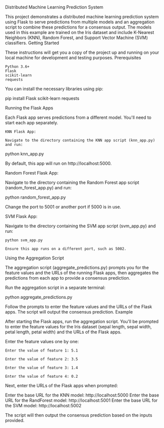 Distributed Machine Learning Prediction System

This project demonstrates a distributed machine learning prediction system using Flask to serve predictions from multiple models and an aggregation script to combine these predictions for a consensus output. The models used in this example are trained on the Iris dataset and include K-Nearest Neighbors (KNN), Random Forest, and Support Vector Machine (SVM) classifiers.
Getting Started

These instructions will get you a copy of the project up and running on your local machine for development and testing purposes.
Prerequisites

    Python 3.6+
    Flask
    scikit-learn
    requests

You can install the necessary libraries using pip:



pip install Flask scikit-learn requests

Running the Flask Apps

Each Flask app serves predictions from a different model. You'll need to start each app separately.

    KNN Flask App:

    Navigate to the directory containing the KNN app script (knn_app.py) and run:

    

python knn_app.py

By default, this app will run on http://localhost:5000.

Random Forest Flask App:

Navigate to the directory containing the Random Forest app script (random_forest_app.py) and run:



python random_forest_app.py

Change the port to 5001 or another port if 5000 is in use.

SVM Flask App:

Navigate to the directory containing the SVM app script (svm_app.py) and run:



    python svm_app.py

    Ensure this app runs on a different port, such as 5002.

Using the Aggregation Script

The aggregation script (aggregate_predictions.py) prompts you for the feature values and the URLs of the running Flask apps, then aggregates the predictions from each app to provide a consensus prediction.

Run the aggregation script in a separate terminal:



python aggregate_predictions.py

Follow the prompts to enter the feature values and the URLs of the Flask apps. The script will output the consensus prediction.
Example

After starting the Flask apps, run the aggregation script. You'll be prompted to enter the feature values for the Iris dataset (sepal length, sepal width, petal length, petal width) and the URLs of the Flask apps.

Enter the feature values one by one:


```
Enter the value of feature 1: 5.1

Enter the value of feature 2: 3.5

Enter the value of feature 3: 1.4

Enter the value of feature 4: 0.2
```

Next, enter the URLs of the Flask apps when prompted:



Enter the base URL for the KNN model: http://localhost:5000
Enter the base URL for the RandForest model: http://localhost:5001
Enter the base URL for the SVM model: http://localhost:5002

The script will then output the consensus prediction based on the inputs provided.